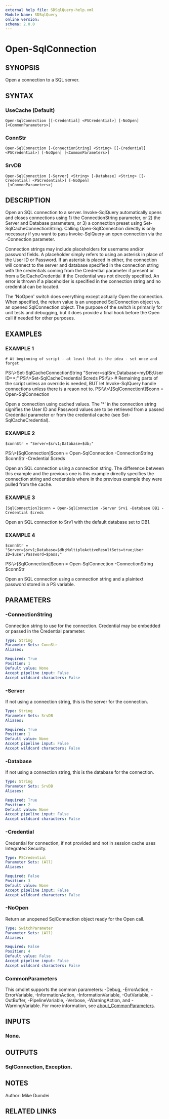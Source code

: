 ```yaml
---
external help file: SDSqlQuery-help.xml
Module Name: SDSqlQuery
online version:
schema: 2.0.0
---
```


# Open-SqlConnection

## SYNOPSIS
Open a connection to a SQL server.

## SYNTAX

### UseCache (Default)
```
Open-SqlConnection [[-Credential] <PSCredential>] [-NoOpen] [<CommonParameters>]
```

### ConnStr
```
Open-SqlConnection [-ConnectionString] <String> [[-Credential] <PSCredential>] [-NoOpen] [<CommonParameters>]
```

### SrvDB
```
Open-SqlConnection [-Server] <String> [-Database] <String> [[-Credential] <PSCredential>] [-NoOpen]
 [<CommonParameters>]
```

## DESCRIPTION
Open an SQL connection to a server. Invoke-SqlQuery automatically opens and closes connections using 1) the ConnectionString parameter, or 2) the Server and Database parameters, or 3) a connection preset using Set-SqlCacheConnectionString. Calling Open-SqlConnection directly is only necessary if you want to pass Invoke-SqlQuery an open connection via the -Connection parameter.

Connection strings may include placeholders for username and/or password fields. A placeholder simply refers to using an asterisk in place of the User ID or Password. If an asterisk is placed in either, the connection will connect to the server and database specified in the connection string with the credentials coming from the Credential parameter if present or from a SqlCacheCredential if the Credential was not directly specified. An error is thrown if a placeholder is specified in the connection string and no credential can be located.

The 'NoOpen' switch does everything except actually Open the connection. When specified, the return value is an unopened SqlConnection object vs. an opened SqlConnection object. The purpose of the switch is primarily for unit tests and debugging, but it does provide a final hook before the Open call if needed for other purposes.

## EXAMPLES

### EXAMPLE 1
```
# At beginning of script - at least that is the idea - set once and forget
```

PS:\\\>Set-SqlCacheConnectionString "Server=sqlSrv;Database=myDB;User ID=*;"
PS:\\\>Set-SqlCacheCredential $creds
PS:\\\> # Remaining parts of the script unless an override is needed, BUT let Invoke-SqlQuery handle connections unless there is a reaon not to.
PS:\\\>\[SqlConnection\]$conn = Open-SqlConnection

Open a connection using cached values. The '*' in the connection string signifies the User ID and Password values are to be retrieved from a passed Credential parameter or from the credential cache (see Set-SqlCacheCredential).

### EXAMPLE 2
```
$connStr = "Server=$srv1;Database=$db;"
```

PS:\\\>\[SqlConnection\]$conn = Open-SqlConnection -ConnectionString $connStr -Credential $creds

Open an SQL connection using a connection string. The difference between this example and the previous one is this example directly specifies the connection string and credentials where in the previous example they were pulled from the cache.

### EXAMPLE 3
```
[SqlConnection]$conn = Open-SqlConnection -Server Srv1 -Database DB1 -Credential $creds
```

Open an SQL connection to Srv1 with the default database set to DB1.

### EXAMPLE 4
```
$connStr = "Server=$srv1;Database=$db;MultipleActiveResultSets=true;User ID=$user;Password=$pass;"
```

PS:\\\>\[SqlConnection\]$conn = Open-SqlConnection -ConnectionString $connStr

Open an SQL connection using a connection string and a plaintext password stored in a PS variable.

## PARAMETERS

### -ConnectionString
Connection string to use for the connection. Credential may be embedded or passed in the Credential parameter.

```yaml
Type: String
Parameter Sets: ConnStr
Aliases:

Required: True
Position: 1
Default value: None
Accept pipeline input: False
Accept wildcard characters: False
```

### -Server
If not using a connection string, this is the server for the connection.

```yaml
Type: String
Parameter Sets: SrvDB
Aliases:

Required: True
Position: 1
Default value: None
Accept pipeline input: False
Accept wildcard characters: False
```

### -Database
If not using a connection string, this is the database for the connection.

```yaml
Type: String
Parameter Sets: SrvDB
Aliases:

Required: True
Position: 2
Default value: None
Accept pipeline input: False
Accept wildcard characters: False
```

### -Credential
Credential for connection, if not provided and not in session cache uses Integrated Security.

```yaml
Type: PSCredential
Parameter Sets: (All)
Aliases:

Required: False
Position: 3
Default value: None
Accept pipeline input: False
Accept wildcard characters: False
```

### -NoOpen
Return an unopened SqlConnection object ready for the Open call.

```yaml
Type: SwitchParameter
Parameter Sets: (All)
Aliases:

Required: False
Position: 4
Default value: False
Accept pipeline input: False
Accept wildcard characters: False
```

### CommonParameters
This cmdlet supports the common parameters: -Debug, -ErrorAction, -ErrorVariable, -InformationAction, -InformationVariable, -OutVariable, -OutBuffer, -PipelineVariable, -Verbose, -WarningAction, and -WarningVariable. For more information, see [about_CommonParameters](http://go.microsoft.com/fwlink/?LinkID=113216).

## INPUTS

### None.
## OUTPUTS

### SqlConnection, Exception.
## NOTES
Author: Mike Dumdei

## RELATED LINKS

